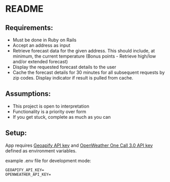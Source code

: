 # README

## Requirements:
* Must be done in Ruby on Rails
* Accept an address as input
* Retrieve forecast data for the given address. This should include, at minimum, the current temperature (Bonus points - Retrieve high/low and/or extended forecast)
* Display the requested forecast details to the user
* Cache the forecast details for 30 minutes for all subsequent requests by zip codes. Display indicator if result is pulled from cache.
## Assumptions:
* This project is open to interpretation
* Functionality is a priority over form
* If you get stuck, complete as much as you can

## Setup:
App requires [Geoapify API key](https://www.geoapify.com) and [OpenWeather One Call 3.0 API key](https://openweathermap.org/api/one-call-3) defined as environment variables.

example .env file for development mode:
```
GEOAPIFY_API_KEY=
OPENWEATHER_API_KEY=
```
